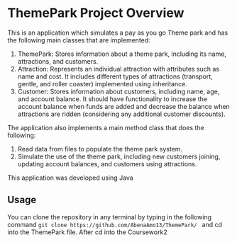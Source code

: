 # ThemePark Project Overview
This is an application which simulates a pay as you go Theme park and has the following main classes that are implemented:
1. ThemePark: Stores information about a theme park, including its name, attractions, and customers.
2. Attraction: Represents an individual attraction with attributes such as name and cost. It includes different types of attractions (transport, gentle, and roller coaster) implemented using inheritance.
3. Customer: Stores information about customers, including name, age, and account balance. It should have functionality to increase the account balance when funds are added and decrease the balance when attractions are ridden (considering any additional customer discounts).

The application also implements a main method class that does the following: 
1. Read data from files to populate the theme park system.
2. Simulate the use of the theme park, including new customers joining, updating account balances, and customers using attractions.

This application was developed using Java

## Usage
You can clone the repository in any terminal by typing in the following command 
`git clone https://github.com/AbenaAmo13/ThemePark/ ` and cd into the ThemePark file. After cd into the Coursework2 

